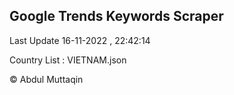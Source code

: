 

## Google Trends Keywords Scraper 
 
Last Update 16-11-2022 , 22:42:14

Country List :
VIETNAM.json



© Abdul Muttaqin 
